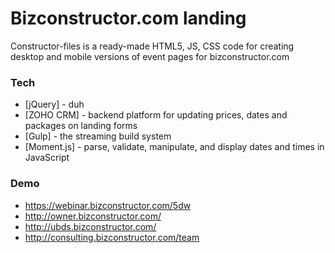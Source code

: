 # Bizconstructor.com landing

Constructor-files is a ready-made HTML5, JS, CSS code for creating desktop and mobile versions of event pages for bizconstructor.com

### Tech
* [jQuery] - duh
* [ZOHO CRM] - backend platform for updating prices, dates and packages on landing forms
* [Gulp] - the streaming build system
* [Moment.js] - parse, validate, manipulate, and display dates and times in JavaScript

### Demo
* https://webinar.bizconstructor.com/5dw
* http://owner.bizconstructor.com/
* http://ubds.bizconstructor.com/
* http://consulting.bizconstructor.com/team
